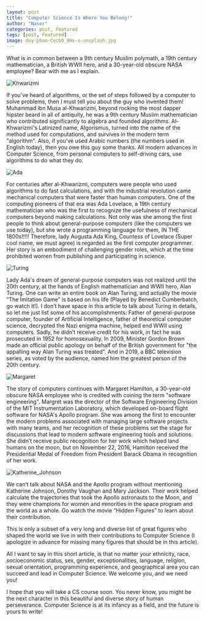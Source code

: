 ```yaml
---
layout: post
title: "Computer Science Is Where You Belong!"
author: "Naser"
categories: post, Featured
tags: [post, Featured]
image: duy-pham-Cecb0_8Hx-o-unsplash.jpg
---
```



What is in common between a 9th century Muslim polymath, a 19th century mathematician, a British WWII hero, and a 30-year-old obscure NASA employee? Bear with me as I explain.

 ![Khwarizmi]({{site.baseurl}}/assets/img/Khwarizmi.png)
 
If you’ve heard of algorithms, or the set of steps followed by a computer to solve problems, then I must tell you about the guy who invented them!  Muhammad ibn Musa al-Khwarizmi, beyond rocking the most dapper hipster beard in all of antiquity, he was a 9th century Muslim mathematician who contributed significantly to algebra and founded algorithms. Al-Khwarizmi's Latinized name, Algorismus, turned into the name of the method used for computations, and survives in the modern term "algorithm".  Also, if you’ve used Arabic numbers (the numbers used in English today), then you owe this guy some thanks.  All modern advances in Computer Science, from personal computers to self-driving cars, use algorithms to do what they do.

 ![Ada]({{site.baseurl}}/assets/img/Ada_Lovelace_portrait.jpg)

For centuries after al-Khwarizmi, computers were people who used algorithms to do fast calculations, and with the industrial revolution came mechanical computers that were faster than human computers.  One of the computing pioneers of that era was Ada Lovelace, a 19th century mathematician who was the first to recognize the usefulness of mechanical computers beyond making calculations.  Not only was she among the first people to think about general-purpose computers (like the computers we use today), but she wrote a programming language for them, IN THE 1800s!!!!!  Therefore, lady Augusta Ada King, Countess of Lovelace (Super cool name, we must agree) is regarded as the first computer programmer.  Her story is an embodiment of challenging gender roles, which at the time prohibited women from publishing and participating in science.

 ![Turing]({{site.baseurl}}/assets/img/Alan_Turing.jpg)
 
Lady Ada's dream of general-purpose computers was not realized until the 20th century, at the hands of English mathematician and WWII hero, Alan Turing.  One can write an entire book on Alan Turing, and actually the movie “The Imitation Game” is based on his life (Played by Benedict Cumberbatch, go watch it!).  I don’t have space in this article to talk about Turing in details, so let me just list some of his accomplishments: Father of general-purpose computer, founder of Artificial Intelligence, father of theoretical computer science, decrypted the Nazi enigma machine, helped end WWII using computers.  Sadly, he didn’t receive credit for his work, in fact he was prosecuted in 1952 for homosexuality.  In 2009, Minister Gordon Brown made an official public apology on behalf of the British government for "the appalling way Alan Turing was treated". And in 2019, a BBC television series, as voted by the audience, named him the greatest person of the 20th century.
   
![Margaret]({{site.baseurl}}/assets/img/Margret2.png)
   
The story of computers continues with Margaret Hamilton, a 30-year-old obscure NASA employee who is credited with coining the term "software engineering".  Margret was the director of the Software Engineering Division of the MIT Instrumentation Laboratory, which developed on-board flight software for NASA's Apollo program.  She was among the first to encounter the modern problems associated with managing large software projects with many teams, and her recognition of these problems set the stage for discussions that lead to modern software engineering tools and solutions.  She didn’t receive public recognition for her work which helped land humans on the moon, but on November 22, 2016, Hamilton received the Presidential Medal of Freedom from President Barack Obama in recognition of her work.  
 
![Katherine_Johnson]({{site.baseurl}}/assets/img/Katherine-Johnson-Dorothy-Vaughan-and-Mary-Jackson-nasa.jpg)
 
We can’t talk about NASA and the Apollo program without mentioning Katherine Johnson, Dorothy Vaughan and Mary Jackson.  Their work helped calculate the trajectories that took the Apollo astronauts to the Moon, and they were champions for women and minorities in the space program and the world as a whole.  Go watch the movie “Hidden Figures” to learn about their contribution.

This is only a subset of a very long and diverse list of great figures who shaped the world we live in with their contributions to Computer Science (I apologize in advance for missing many figures that should be in this article). 

All I want to say in this short article, is that no matter your ethnicity, race, socioeconomic status, sex, gender, exceptionalities, language, religion, sexual orientation, programming experience, and geographical area you can succeed and lead in Computer Science.  We welcome you, and we need you!

I hope that you will take a CS course soon.  You never know, you might be the next character in this beautiful and diverse story of human perseverance.   Computer Science is at its infancy as a field, and the future is yours to write! 
